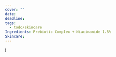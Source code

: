 ```yaml
---
cover: ""
date: 
deadline: 
tags:
  - todo/skincare
Ingredients: Prebiotic Complex + Niacinamide 1.5%
Skincare: 
---
```

!